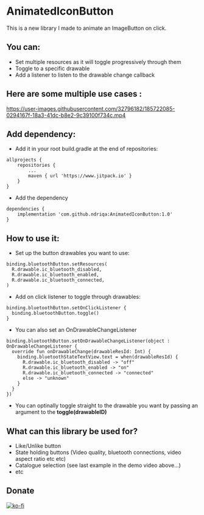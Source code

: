 # AnimatedIconButton

This is a new library I made to animate an ImageButton on click.

## You can:
- Set multiple resources as it will toggle progressively through them
- Toggle to a specific drawable
- Add a listener to listen to the drawable change callback

## Here are some multiple use cases :

https://user-images.githubusercontent.com/32796182/185722085-0294167f-18a3-41dc-b8e2-9c39100f734c.mp4

## Add dependency:

- Add it in your root build.gradle at the end of repositories:
```
allprojects {
	repositories {
		...
		maven { url 'https://www.jitpack.io' }
	}
}
```

- Add the dependency
```
dependencies {
	implementation 'com.github.ndriqa:AnimatedIconButton:1.0'
}
```

## How to use it:
- Set up the button drawables you want to use: 
```
binding.bluetoothButton.setResources(
  R.drawable.ic_bluetooth_disabled,
  R.drawable.ic_bluetooth_enabled,
  R.drawable.ic_bluetooth_connected,
)
```

- Add on click listener to toggle through drawables:
```
binding.bluetoothButton.setOnClickListener {
  binding.bluetoothButton.toggle()
}
```

- You can also set an OnDrawableChangeListener
```
binding.bluetoothButton.setOnDrawableChangeListener(object : OnDrawableChangeListener {
  override fun onDrawableChange(drawableResId: Int) {
    binding.bluetoothStateTextView.text = when(drawableResId) {
      R.drawable.ic_bluetooth_disabled -> "off"
      R.drawable.ic_bluetooth_enabled -> "on"
      R.drawable.ic_bluetooth_connected -> "connected"
      else -> "unknown"
    }
  }
})
```

- You can optinally toggle straight to the drawable you want by passing an argument to the **toggle(drawableID)**

## What can this library be used for?

- Like/Unlike button
- State holding buttons (Video quality, bluetooth connections, video aspect ratio etc etc)
- Catalogue selection (see last example in the demo video above...)
- etc

## Donate

[![ko-fi](https://ko-fi.com/img/githubbutton_sm.svg)](https://ko-fi.com/U7U2EEM2E)
